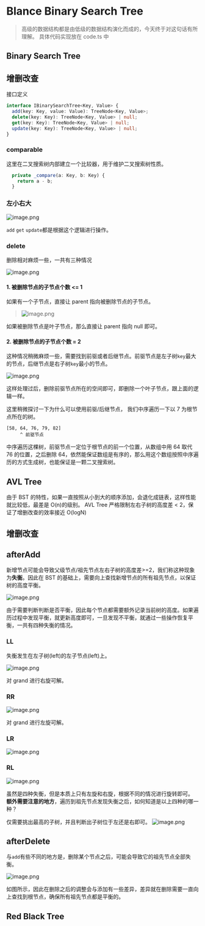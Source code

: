 # Blance Binary Search Tree

> 高级的数据结构都是由低级的数据结构演化而成的，今天终于对这句话有所理解。
> 具体代码实现放在 code.ts 中

## Binary Search Tree

## 增删改查

接口定义

```ts
interface IBinarySearchTree<Key, Value> {
  add(key: Key, value: Value): TreeNode<Key, Value>;
  delete(key: Key): TreeNode<Key, Value> | null;
  get(key: Key): TreeNode<Key, Value> | null;
  update(key: Key): TreeNode<Key, Value> | null;
}
```

### comparable

这里在二叉搜索树内部建立一个比较器，用于维护二叉搜索树性质。

```ts
  private _compare(a: Key, b: Key) {
    return a - b;
  }
```

### 左小右大

![image.png](https://p6-juejin.byteimg.com/tos-cn-i-k3u1fbpfcp/046c9e1abc3947a5bb39e2b611e81e06~tplv-k3u1fbpfcp-watermark.image?)

`add` `get` `update`都是根据这个逻辑进行操作。

### delete

删除相对麻烦一些，一共有三种情况

![image.png](https://p1-juejin.byteimg.com/tos-cn-i-k3u1fbpfcp/c211e542191147c2b65dbfe0d69f6379~tplv-k3u1fbpfcp-watermark.image?)

#### 1. 被删除节点的子节点个数 <= 1

如果有一个子节点，直接让 parent 指向被删除节点的子节点。

> ![image.png](https://p9-juejin.byteimg.com/tos-cn-i-k3u1fbpfcp/53ab4b6c7d4143dc914fb753c7ec0dd9~tplv-k3u1fbpfcp-watermark.image?)

如果被删除节点是叶子节点，那么直接让 parent 指向 null 即可。

#### 2. 被删除节点的子节点个数 = 2

这种情况稍微麻烦一些，需要找到前驱或者后继节点。前驱节点是左子树`key`最大的节点，后继节点是右子树`key`最小的节点。

![image.png](https://p9-juejin.byteimg.com/tos-cn-i-k3u1fbpfcp/af12131111464d3abbef276b7a369387~tplv-k3u1fbpfcp-watermark.image?)

这样处理过后，删除前驱节点所在的空间即可，即删除一个叶子节点，跟上面的逻辑一样。

这里稍微探讨一下为什么可以使用前驱/后继节点，
我们中序遍历一下以 7 为根节点所在的树。

```
[58, 64, 76, 79, 82]
     ^ 前驱节点
```

中序遍历这棵树，前驱节点一定位于根节点的前一个位置，从数组中用 64 取代 76 的位置，之后删除 64，依然能保证数组是有序的，那么用这个数组按照中序遍历的方式生成树，也能保证是一颗二叉搜索树。

## AVL Tree

由于 BST 的特性，如果一直按照从小到大的顺序添加，会退化成链表，这样性能就比较低，最差是 O(n)的级别。
AVL Tree 严格限制左右子树的高度差 < 2，保证了增删改查的效率接近 O(logN)

## 增删改查

## afterAdd

新增节点可能会导致父级节点/祖先节点左右子树的高度差>=2，我们称这种现象为**失衡**。因此在 BST 的基础上，需要向上查找新增节点的所有祖先节点，以保证树的高度平衡。

![image.png](https://p3-juejin.byteimg.com/tos-cn-i-k3u1fbpfcp/8d6a9bb03d39401aa024f80e3e92bff8~tplv-k3u1fbpfcp-watermark.image?)

由于需要判断判断是否平衡，因此每个节点都需要额外记录当前树的高度。如果遍历过程中发现平衡，就更新高度即可，一旦发现不平衡，就通过一些操作恢复平衡，一共有四种失衡的情况。

### LL

失衡发生在左子树(left)的左子节点(left)上。

![image.png](https://p1-juejin.byteimg.com/tos-cn-i-k3u1fbpfcp/3f414bfa204a425ebcf7deabaf37c025~tplv-k3u1fbpfcp-watermark.image?)

对 grand 进行右旋可解。

### RR

![image.png](https://p3-juejin.byteimg.com/tos-cn-i-k3u1fbpfcp/ca8c7348936947c08c113e895f2a7d11~tplv-k3u1fbpfcp-watermark.image?)

对 grand 进行左旋可解。

### LR

![image.png](https://p6-juejin.byteimg.com/tos-cn-i-k3u1fbpfcp/72a35965610d4fbfbf121d095a14232c~tplv-k3u1fbpfcp-watermark.image?)

### RL

![image.png](https://p6-juejin.byteimg.com/tos-cn-i-k3u1fbpfcp/3e267ec2b8204cd0925befd239926025~tplv-k3u1fbpfcp-watermark.image?)

虽然是四种失衡，但是本质上只有左旋和右旋，根据不同的情况进行旋转即可。
**额外需要注意的地方**，遍历到祖先节点发现失衡之后，如何知道是以上四种的哪一种？

仅需要挑出最高的子树，并且判断出子树位于左还是右即可。
![image.png](https://p3-juejin.byteimg.com/tos-cn-i-k3u1fbpfcp/5b759d5fd9be4816aa59168be9f8d75e~tplv-k3u1fbpfcp-watermark.image?)

## afterDelete

与`add`有些不同的地方是，删除某个节点之后，可能会导致它的祖先节点全部失衡。

![image.png](https://p3-juejin.byteimg.com/tos-cn-i-k3u1fbpfcp/006b81e03d9e4195a3a8510d233d2b59~tplv-k3u1fbpfcp-watermark.image?)

如图所示，因此在删除之后的调整会与添加有一些差异，差异就在删除需要一直向上查找到根节点，确保所有祖先节点都是平衡的。

## Red Black Tree
